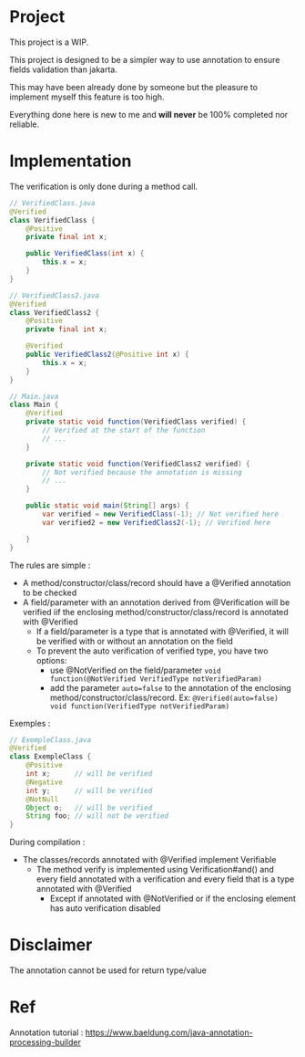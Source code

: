# Project

This project is a WIP.

This project is designed to be a simpler way to use annotation to ensure fields validation than jakarta.

This may have been already done by someone but the pleasure to implement myself this feature is too high.

Everything done here is new to me and **will never** be 100% completed nor reliable.

# Implementation

The verification is only done during a method call.

```java
// VerifiedClass.java
@Verified
class VerifiedClass {
    @Positive
    private final int x;

    public VerifiedClass(int x) {
        this.x = x;
    }
}

// VerifiedClass2.java
@Verified
class VerifiedClass2 {
    @Positive
    private final int x;

    @Verified
    public VerifiedClass2(@Positive int x) {
        this.x = x;
    }
}

// Main.java
class Main {
    @Verified
    private static void function(VerifiedClass verified) {
        // Verified at the start of the function
        // ...
    }

    private static void function(VerifiedClass2 verified) {
        // Not verified because the annotation is missing
        // ...
    }

    public static void main(String[] args) {
        var verified = new VerifiedClass(-1); // Not verified here
        var verified2 = new VerifiedClass2(-1); // Verified here

    }
}
```

The rules are simple :

- A method/constructor/class/record should have a @Verified annotation to be checked
- A field/parameter with an annotation derived from @Verification will be verified iif the enclosing
  method/constructor/class/record is annotated with @Verified
    - If a field/parameter is a type that is annotated with @Verified, it will be verified with or without an annotation
      on the field
    - To prevent the auto verification of verified type, you have two options:
        - use @NotVerified on the field/parameter `void function(@NotVerified VerifiedType notVerifiedParam)`
        - add the parameter `auto=false` to the annotation of the enclosing method/constructor/class/record.
          Ex: `@Verified(auto=false) void function(VerifiedType notVerifiedParam)`

Exemples :

```java
// ExempleClass.java
@Verified
class ExempleClass {
    @Positive
    int x;      // will be verified
    @Negative
    int y;      // will be verified
    @NotNull
    Object o;   // will be verified
    String foo; // will not be verified
}
```

During compilation :

- The classes/records annotated with @Verified implement Verifiable
    - The method verify is implemented using Verification#and() and every field annotated with a verification and every field that is a type annotated with @Verified
      - Except if annotated with @NotVerified or if the enclosing element has auto verification disabled

# Disclaimer

The annotation cannot be used for return type/value

# Ref

Annotation tutorial : https://www.baeldung.com/java-annotation-processing-builder
